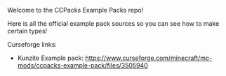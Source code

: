 Welcome to the CCPacks Example Packs repo!

Here is all the official example pack sources so you can see how to make certain types!

Curseforge links:

- Kunzite Example pack: https://www.curseforge.com/minecraft/mc-mods/ccpacks-example-pack/files/3505940

